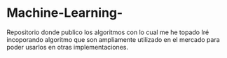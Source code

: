 # Machine-Learning-
Repositorio donde publico los algoritmos con lo cual me he topado 
Iré incoporando algoritmo que son ampliamente utilizado en el mercado para poder usarlos en otras 
implementaciones.
##
